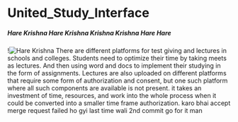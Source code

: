 # United_Study_Interface


##### Hare Krishna Hare Krishna Krishna Krishna Hare Hare
!![Hare Krishna](https://user-images.githubusercontent.com/90988390/193420746-6a9bdf7f-3558-40bd-ab13-50a39d617dc6.jpg)
There are different platforms for test giving and lectures in schools and colleges. Students need to optimize their time by taking meets as lectures. 
And then using word and docs to implement their studying in the form of assignments. Lectures are also uploaded on different platforms that require some form of authorization and consent, but one such platform where all such components are available is not present. it takes an investment of time, resources, and work into the whole process when it could be converted into a smaller time frame authorization.
karo bhai accept merge request failed ho gyi last time wali
2nd commit go for it man
